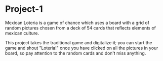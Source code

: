 # Project-1

Mexican Loteria is a game of chance which uses a board 
with a grid of random pictures chosen from a deck of 54 cards that 
reflects elements of mexican culture.

This project takes the traditional game and digitalize it; 
you can start the game and shout "Loteria!" once you have 
clicked on all the pictures in your board, so pay attention to the
random cards and don't miss anything. 